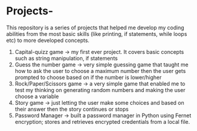 # Projects-
This repository is a series of projects that helped me develop my coding abilities from the most basic skills (like printing, if statements, while loops etc) to more developed concepts.
1) Capital-quizz game -> my first ever project. It covers basic concepts such as string manipulation, if statements
2) Guess the number game -> very simple guessing game that taught me how to ask the user to choose a maximum number then the user gets prompted to choose based on if the number is lower/higher
3) Rock/Paper/Scissors game -> a very simple game that enabled me to test my thinking on generating random numbers and making the user choose a variable
4) Story game -> just letting the user make some choices and based on their answer then the story continues or stops
5) Password Manager -> built a password manager in Python using Fernet encryption; stores and retrieves encrypted credentials from a local file.
